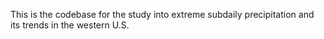 This is the codebase for the study into extreme subdaily precipitation and its trends in the western U.S.
